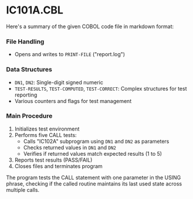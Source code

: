# IC101A.CBL

Here's a summary of the given COBOL code file in markdown format:

### File Handling
- Opens and writes to `PRINT-FILE` ("report.log")

### Data Structures
- `DN1`, `DN2`: Single-digit signed numeric
- `TEST-RESULTS`, `TEST-COMPUTED`, `TEST-CORRECT`: Complex structures for test reporting
- Various counters and flags for test management

### Main Procedure
1. Initializes test environment
2. Performs five CALL tests:
   - Calls "IC102A" subprogram using `DN1` and `DN2` as parameters
   - Checks returned values in `DN1` and `DN2`
   - Verifies if returned values match expected results (1 to 5)
3. Reports test results (PASS/FAIL)
4. Closes files and terminates program

The program tests the CALL statement with one parameter in the USING phrase, checking if the called routine maintains its last used state across multiple calls.